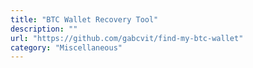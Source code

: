 ```yaml
---
title: "BTC Wallet Recovery Tool"
description: ""
url: "https://github.com/gabcvit/find-my-btc-wallet"
category: "Miscellaneous"
---
```

